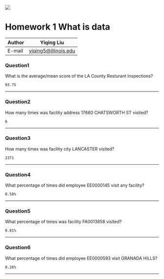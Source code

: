 ![](https://ws2.sinaimg.cn/large/006tNbRwly1fvgrcv46jrj307u07sq4h.jpg)
# Homework 1 What is data

|Author|Yiqing Liu|
|---|---
|E-mail|yiqing5@illinois.edu

### Question1
What is the average/mean score of the LA County Resturant Inspections?  

    93.75
****
### Question2
How many times was facility address 17660 CHATSWORTH ST visited?  

    6
****
### Question3
How many times was facility city LANCASTER visited?  

    2371
****
### Question4
What percentage of times did employee EE0000145 visit any facility?  

    0.58%
****
### Question5
What percentage of times was facility FA0013858 visited?  

    0.01%
****
### Question6
What percentage of times did employee EE0000593 visit GRANADA HILLS?  

    0.26%
****